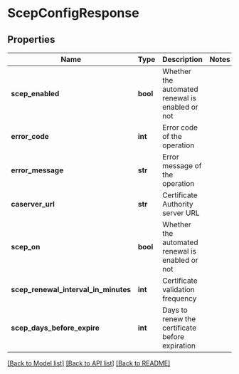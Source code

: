 # ScepConfigResponse

## Properties
Name | Type | Description | Notes
------------ | ------------- | ------------- | -------------
**scep_enabled** | **bool** | Whether the automated renewal is enabled or not | 
**error_code** | **int** | Error code of the operation | 
**error_message** | **str** | Error message of the operation | 
**caserver_url** | **str** | Certificate Authority server URL | 
**scep_on** | **bool** | Whether the automated renewal is enabled or not | 
**scep_renewal_interval_in_minutes** | **int** | Certificate validation frequency | 
**scep_days_before_expire** | **int** | Days to renew the certificate before expiration | 

[[Back to Model list]](../README.md#documentation-for-models) [[Back to API list]](../README.md#documentation-for-api-endpoints) [[Back to README]](../README.md)

